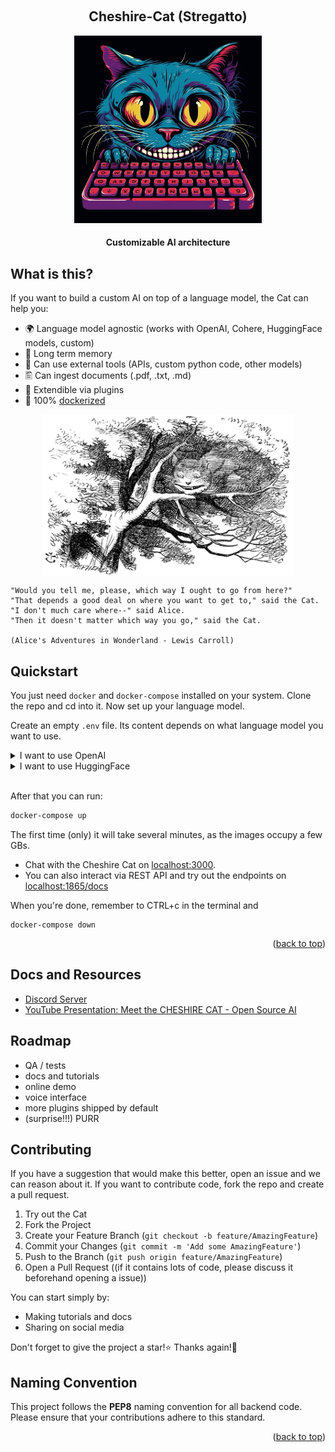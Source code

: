 <a name="readme-top"></a>

<!-- PROJECT LOGO -->
<br />
<div align="center">
  <h2 align="center">Cheshire-Cat (Stregatto)</h2>
  <a href="">
    <img src="cheshire_cat_generated_mj.jpeg" alt="Logo" width="300" height="300" alt="Image generated by Midjourney, prompted by Edgars Romanovskis">
  </a>
  <h4 align="center">
    Customizable AI architecture
  </h4>
</div>


## What is this?

If you want to build a custom AI on top of a language model, the Cat can help you:

- 🌍 Language model agnostic (works with OpenAI, Cohere, HuggingFace models, custom)
- 🐘 Long term memory
- 🔧 Can use external tools (APIs, custom python code, other models)
- 🖺 Can ingest documents (.pdf, .txt, .md)
- 🚀 Extendible via plugins
- 🐋 100% [dockerized](https://docs.docker.com/get-docker/)

<p align="center">
    <img align="center" src=cheshire-cat.jpeg width=400px alt="Wikipedia picture of the Cheshire Cat">
</p>

```
"Would you tell me, please, which way I ought to go from here?"
"That depends a good deal on where you want to get to," said the Cat.
"I don't much care where--" said Alice.
"Then it doesn't matter which way you go," said the Cat.

(Alice's Adventures in Wonderland - Lewis Carroll)

```


## Quickstart

You just need `docker` and `docker-compose` installed on your system.
Clone the repo and cd into it. Now set up your language model.

Create an empty `.env` file. Its content depends on what language model you want to use.

<details><summary>I want to use OpenAI</summary>

### OpenAI configuration

Put in your `.env` file this line:

```
OPENAI_KEY=<your-openai-key>
```
</details>

<details><summary>I want to use HuggingFace</summary>

Cheshire-Cat Loves HuggingFace!
Put in your `.env` file:

```
HF_TOKEN=<your-huggingface-token>
HF_CHECKPOINT=<selected-checkpoint>
```

example:

```
HF_TOKEN=hf_yourtoken
HF_CHECKPOINT=decapoda-research/llama-13b-hf
```

If you want to use your HuggingFace Endpoint write in your `.env` file
```
HF_TOKEN=<your-huggingface-token>
HF_ENDPOINT_URL=<your-huggingface-endpoint>
```
</details>

<br>

After that you can run:

```bash
docker-compose up
```

The first time (only) it will take several minutes, as the images occupy a few GBs.

- Chat with the Cheshire Cat on [localhost:3000](http://localhost:3000).
- You can also interact via REST API and try out the endpoints on [localhost:1865/docs](http://localhost:1865/docs)

When you're done, remember to CTRL+c in the terminal and
```
docker-compose down
```


<p align="right">(<a href="#readme-top">back to top</a>)</p>


## Docs and Resources

- [Discord Server](https://discord.gg/8eNx6qqF)
- [YouTube Presentation: Meet the CHESHIRE CAT - Open Source AI](https://youtu.be/srsaYy0xmkc)


## Roadmap

- QA / tests
- docs and tutorials
- online demo
- voice interface
- more plugins shipped by default
- (surprise!!!) PURR


## Contributing

If you have a suggestion that would make this better, open an issue and we can reason about it.
If you want to contribute code, fork the repo and create a pull request.

1. Try out the Cat
1. Fork the Project
2. Create your Feature Branch (`git checkout -b feature/AmazingFeature`)
3. Commit your Changes (`git commit -m 'Add some AmazingFeature'`)
4. Push to the Branch (`git push origin feature/AmazingFeature`)
5. Open a Pull Request ((if it contains lots of code, please discuss it beforehand opening a issue))

You can start simply by:
- Making tutorials and docs
- Sharing on social media

Don't forget to give the project a star!⭐ Thanks again!🙏

## Naming Convention

This project follows the **PEP8** naming convention for all backend code. Please ensure that your contributions adhere to this standard.

<p align="right">(<a href="#readme-top">back to top</a>)</p>

